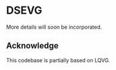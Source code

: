 # DSEVG
More details will soon be incorporated.

## Acknowledge
This codebase is partially based on LQVG.
